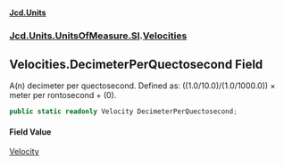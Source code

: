 #### [Jcd.Units](index.md 'index')
### [Jcd.Units.UnitsOfMeasure.SI](Jcd.Units.UnitsOfMeasure.SI.md 'Jcd.Units.UnitsOfMeasure.SI').[Velocities](Velocities.md 'Jcd.Units.UnitsOfMeasure.SI.Velocities')

## Velocities.DecimeterPerQuectosecond Field

A(n) decimeter per quectosecond. Defined as: ((1.0/10.0)/(1.0/1000.0)) × meter per rontosecond + (0).

```csharp
public static readonly Velocity DecimeterPerQuectosecond;
```

#### Field Value
[Velocity](Velocity.md 'Jcd.Units.UnitTypes.Velocity')